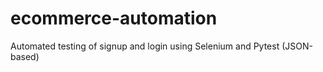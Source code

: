 # ecommerce-automation
Automated testing of signup and login using Selenium and Pytest (JSON-based)
